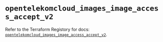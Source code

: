 # `opentelekomcloud_images_image_access_accept_v2`

Refer to the Terraform Registory for docs: [`opentelekomcloud_images_image_access_accept_v2`](https://registry.terraform.io/providers/opentelekomcloud/opentelekomcloud/1.34.4/docs/resources/images_image_access_accept_v2).
